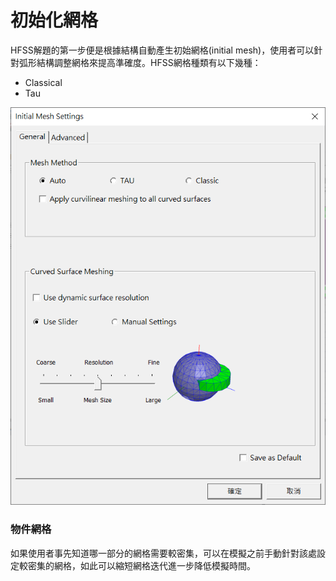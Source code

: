 # 初始化網格

HFSS解題的第一步便是根據結構自動產生初始網格(initial mesh)，使用者可以針對弧形結構調整網格來提高準確度。HFSS網格種類有以下幾種：

* Classical
* Tau

![](<../.gitbook/assets/image (2).png>)

### 物件網格

如果使用者事先知道哪一部分的網格需要較密集，可以在模擬之前手動針對該處設定較密集的網格，如此可以縮短網格迭代進一步降低模擬時間。
